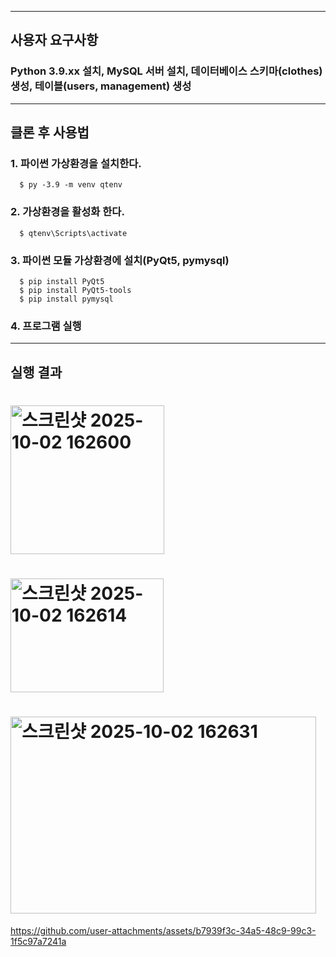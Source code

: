 ------
사용자 요구사항
------

### Python 3.9.xx 설치, MySQL 서버 설치, 데이터베이스 스키마(clothes) 생성, 테이블(users, management) 생성

------
클론 후 사용법
------

### 1. 파이썬 가상환경을 설치한다.
      $ py -3.9 -m venv qtenv  
### 2. 가상환경을 활성화 한다.
      $ qtenv\Scripts\activate
### 3. 파이썬 모듈 가상환경에 설치(PyQt5, pymysql)
      $ pip install PyQt5
      $ pip install PyQt5-tools
      $ pip install pymysql
### 4. 프로그램 실행


------
실행 결과
------
<h1><img width="246" height="238" alt="스크린샷 2025-10-02 162600" src="https://github.com/user-attachments/assets/88089508-3bee-4202-b9c0-a6ca571e9327" /></h1>

<h1><img width="245" height="182" alt="스크린샷 2025-10-02 162614" src="https://github.com/user-attachments/assets/ccc8a3f9-d61b-4884-82c2-218e1bb74ce4" /></h1>

<h1><img width="489" height="315" alt="스크린샷 2025-10-02 162631" src="https://github.com/user-attachments/assets/ebbdcf25-ca16-44b7-80c9-5e9cb96bd404" /></h1>



https://github.com/user-attachments/assets/b7939f3c-34a5-48c9-99c3-1f5c97a7241a





